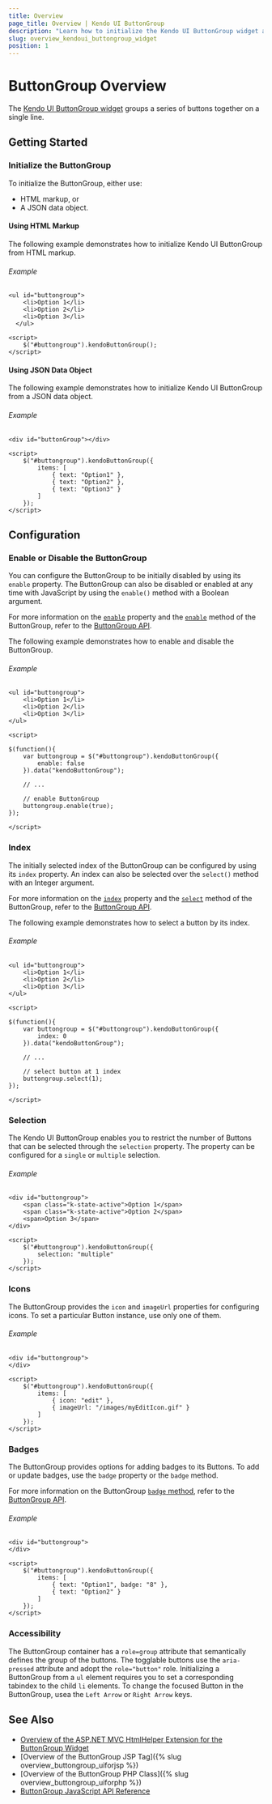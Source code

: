 ```yaml
---
title: Overview
page_title: Overview | Kendo UI ButtonGroup
description: "Learn how to initialize the Kendo UI ButtonGroup widget and apply its options."
slug: overview_kendoui_buttongroup_widget
position: 1
---
```


# ButtonGroup Overview

The [Kendo UI ButtonGroup widget](http://demos.telerik.com/kendo-ui/buttongroup/index) groups a series of buttons together on a single line.

## Getting Started

### Initialize the ButtonGroup

To initialize the ButtonGroup, either use:

* HTML markup, or
* A JSON data object.

#### Using HTML Markup

The following example demonstrates how to initialize Kendo UI ButtonGroup from HTML markup.

###### Example

    <ul id="buttongroup">
        <li>Option 1</li>
        <li>Option 2</li>
        <li>Option 3</li>
      </ul>

    <script>
		$("#buttongroup").kendoButtonGroup();
    </script>

#### Using JSON Data Object

The following example demonstrates how to initialize Kendo UI ButtonGroup from a JSON data object.

###### Example

    <div id="buttonGroup"></div>

    <script>
		$("#buttongroup").kendoButtonGroup({
            items: [
                { text: "Option1" },
                { text: "Option2" },
                { text: "Option3" }
            ]
        });
    </script>

## Configuration

### Enable or Disable the ButtonGroup

You can configure the ButtonGroup to be initially disabled by using its `enable` property. The ButtonGroup can also be disabled or enabled at any time with JavaScript by using the `enable()` method with a Boolean argument.

For more information on the [`enable`](/api/javascript/ui/buttongroup/configuration/enable) property and the [`enable`](/api/javascript/ui/buttongroup/methods/enable) method of the ButtonGroup, refer to the [ButtonGroup API](/api/javascript/ui/buttongroup).

The following example demonstrates how to enable and disable the ButtonGroup.

###### Example

	<ul id="buttongroup">
		<li>Option 1</li>
		<li>Option 2</li>
		<li>Option 3</li>
	</ul>

	<script>

	$(function(){
		var buttongroup = $("#buttongroup").kendoButtonGroup({
			enable: false
		}).data("kendoButtonGroup");

		// ...

		// enable ButtonGroup
		buttongroup.enable(true);
	});

	</script>

### Index

The initially selected index of the ButtonGroup can be configured by using its `index` property. An index can also be selected over the `select()` method with an Integer argument.

For more information on the [`index`](/api/javascript/ui/buttongroup/configuration/index) property and the [`select`](/api/javascript/ui/buttongroup/methods/select) method of the ButtonGroup, refer to the [ButtonGroup API](/api/javascript/ui/buttongroup).

The following example demonstrates how to select a button by its index.

###### Example

	<ul id="buttongroup">
		<li>Option 1</li>
		<li>Option 2</li>
		<li>Option 3</li>
	</ul>

	<script>

	$(function(){
		var buttongroup = $("#buttongroup").kendoButtonGroup({
			index: 0
		}).data("kendoButtonGroup");

		// ...

		// select button at 1 index
		buttongroup.select(1);
	});

	</script>

### Selection

The Kendo UI ButtonGroup enables you to restrict the number of Buttons that can be selected through the `selection` property. The property can be configured for a `single` or `multiple` selection.

###### Example

    <div id="buttongroup">
        <span class="k-state-active">Option 1</span>
        <span class="k-state-active">Option 2</span>
        <span>Option 3</span>
    </div>

    <script>
        $("#buttongroup").kendoButtonGroup({
            selection: "multiple"
        });
    </script>

### Icons

The ButtonGroup provides the `icon` and `imageUrl` properties for configuring icons. To set a particular Button instance, use only one of them.

###### Example

    <div id="buttongroup">
    </div>

    <script>
        $("#buttongroup").kendoButtonGroup({
            items: [
                { icon: "edit" },
                { imageUrl: "/images/myEditIcon.gif" }
            ]
        });
    </script>

### Badges

The ButtonGroup provides options for adding badges to its Buttons. To add or update badges, use the `badge` property or the `badge` method.

For more information on the ButtonGroup [`badge` method](/api/javascript/ui/buttongroup/methods/badge), refer to the [ButtonGroup API](/api/javascript/ui/buttongroup).

###### Example

    <div id="buttongroup">
    </div>

    <script>
        $("#buttongroup").kendoButtonGroup({
            items: [
                { text: "Option1", badge: "8" },
                { text: "Option2" }
            ]
        });
    </script>

### Accessibility

The ButtonGroup container has a `role=group` attribute that semantically defines the group of the buttons. The togglable buttons use the `aria-pressed` attribute and adopt the `role="button"` role. Initializing a ButtonGroup from a `ul` element requires you to set a corresponding tabindex to the child `li` elements. To change the focused Button in the ButtonGroup, usea the `Left Arrow` or `Right Arrow` keys.

## See Also

* [Overview of the ASP.NET MVC HtmlHelper Extension for the ButtonGroup Widget](http://docs.telerik.com/aspnet-mvc/helpers/buttongroup/overview)
* [Overview of the ButtonGroup JSP Tag]({% slug overview_buttongroup_uiforjsp %})
* [Overview of the ButtonGroup PHP Class]({% slug overview_buttongroup_uiforphp %})
* [ButtonGroup JavaScript API Reference](/api/javascript/ui/buttongroup)
